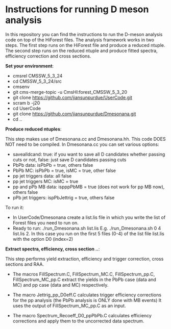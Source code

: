 # Instructions for running D meson analysis

In this repository you can find the instructions to run the D-meson analysis code 
on top of the HiForest files. The analysis framework works in two steps.
The first step runs on the HiForest file and produce a reduced ntuple. 
The second step runs on the reduced ntuple and produce fitted spectra, efficiency
correction and cross sections.

**Set your environment**:

 * cmsrel CMSSW_5_3_24
 * cd CMSSW_5_3_24/src
 * cmsenv
 * git cms-merge-topic -u CmsHI:forest_CMSSW_5_3_20
 * git clone https://github.com/jiansunpurdue/UserCode.git
 * scram b -j20
 * cd UserCode
 * git clone https://github.com/jiansunpurdue/Dmesonana.git
 * cd ..
 
**Produce reduced ntuples**:

This step makes use of Dmesonana.cc and Dmesonana.hh. This code DOES NOT need to be compiled.
In Dmesonana.cc you can set various options:

 * savealldcand: true: if you want to save all D candidates whether passing cuts or not,
              false: just save D candidates passing cuts
 * PbPb data: isPbPb = true, others false
 * PbPb MC:   isPbPb = true, isMC = true, other false
 * pp jet triggers data: all false
 * pp jet triggers MC: isMC = true
 * pp and pPb MB data: ispppPbMB = true (does not work for pp MB now), others false
 * pPb jet triggers: ispPbJettrig = true, others false

To run it:

 * In UserCode/Dmesonana create a list.lis file in which you write the list of Forest files you 
   need to run on.
 * Ready to run: ./run_Dmesonana.sh <firstfile> <lastfile> list.lis <DmesonID>
   E.g. ./run_Dmesonana.sh 0 4 list.lis 2. In this case you run on the first 5 files (0-4) of 
   the list file list.lis with the option D0 (index=2)

**Extract spectra, efficiency, cross section ..**:

This step performs yield extraction, efficiency and trigger correction, cross sections and RAA.

 * The macros FillSpectrum.C, FillSpectrum_MC.C, FillSpectrum_pp.C, FillSpectrum_MC_pp.C 
   extract the yields in the PbPb case (data and MC) and pp case (data and MC) respectively.

 * The macro Jettrig_pp_D0eff.C calculates trigger efficiency corrections for the pp analysis
   (the PbPb analysis is ONLY done with MB events)
   It uses the output of FillSpectrum_MC_pp.C as an input.

 * The macro Spectrum_Recoeff_D0_ppPbPb.C calculates efficiency corrections and apply them to the 
   uncorrected data spectrum.
